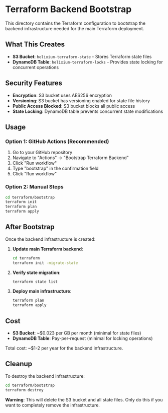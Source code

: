 # Terraform Backend Bootstrap

This directory contains the Terraform configuration to bootstrap the backend infrastructure needed for the main Terraform deployment.

## What This Creates

- **S3 Bucket**: `helixium-terraform-state` - Stores Terraform state files
- **DynamoDB Table**: `helixium-terraform-locks` - Provides state locking for concurrent operations

## Security Features

- **Encryption**: S3 bucket uses AES256 encryption
- **Versioning**: S3 bucket has versioning enabled for state file history
- **Public Access Blocked**: S3 bucket blocks all public access
- **State Locking**: DynamoDB table prevents concurrent state modifications

## Usage

### Option 1: GitHub Actions (Recommended)

1. Go to your GitHub repository
2. Navigate to "Actions" → "Bootstrap Terraform Backend"
3. Click "Run workflow"
4. Type "bootstrap" in the confirmation field
5. Click "Run workflow"

### Option 2: Manual Steps

```bash
cd terraform/bootstrap
terraform init
terraform plan
terraform apply
```

## After Bootstrap

Once the backend infrastructure is created:

1. **Update main Terraform backend**:

   ```bash
   cd terraform
   terraform init -migrate-state
   ```

2. **Verify state migration**:

   ```bash
   terraform state list
   ```

3. **Deploy main infrastructure**:
   ```bash
   terraform plan
   terraform apply
   ```

## Cost

- **S3 Bucket**: ~$0.023 per GB per month (minimal for state files)
- **DynamoDB Table**: Pay-per-request (minimal for locking operations)

Total cost: ~$1-2 per year for the backend infrastructure.

## Cleanup

To destroy the backend infrastructure:

```bash
cd terraform/bootstrap
terraform destroy
```

**Warning**: This will delete the S3 bucket and all state files. Only do this if you want to completely remove the infrastructure.

